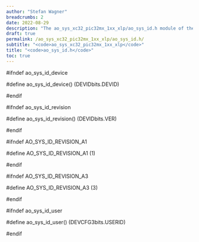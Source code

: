 ```yaml
---
author: "Stefan Wagner"
breadcrumbs: 2
date: 2022-08-29
description: "The ao_sys_xc32_pic32mx_1xx_xlp/ao_sys_id.h module of the ao real-time operating system."
draft: true
permalink: /ao_sys_xc32_pic32mx_1xx_xlp/ao_sys_id.h/ 
subtitle: "<code>ao_sys_xc32_pic32mx_1xx_xlp</code>"
title: "<code>ao_sys_id.h</code>"
toc: true
---
```


#ifndef ao_sys_id_device

#define ao_sys_id_device()      (DEVIDbits.DEVID)

#endif

#ifndef ao_sys_id_revision

#define ao_sys_id_revision()    (DEVIDbits.VER)

#endif

#ifndef AO_SYS_ID_REVISION_A1

#define AO_SYS_ID_REVISION_A1   (1)

#endif

#ifndef AO_SYS_ID_REVISION_A3

#define AO_SYS_ID_REVISION_A3   (3)

#endif

#ifndef ao_sys_id_user

#define ao_sys_id_user()        (DEVCFG3bits.USERID)

#endif

